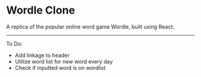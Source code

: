 # Wordle Clone 

A replica of the popular online word game Wordle, built using React. 

------------

To Do: 
* Add linkage to header
* Utilize word list for new word every day 
* Check if inputted word is on wordlist 
